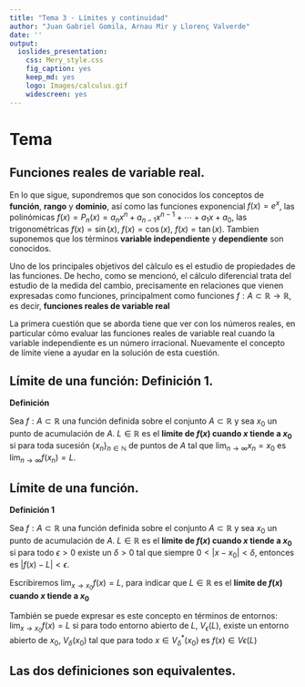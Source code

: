 ```yaml
---
title: "Tema 3 - Límites y continuidad"
author: "Juan Gabriel Gomila, Arnau Mir y Llorenç Valverde"
date: ''
output: 
  ioslides_presentation: 
    css: Mery_style.css
    fig_caption: yes
    keep_md: yes
    logo: Images/calculus.gif
    widescreen: yes
---
```




# Tema

## Funciones reales de variable real.

En lo que sigue, supondremos que son conocidos los conceptos de **función**, **rango** y **dominio**, así como las funciones exponencial $f(x)=e^x$, las polinómicas $f(x)= P_n(x) = a_nx^n+a_{n-1}x^{n-1}+ \cdots + a_1x+a_0$,  las trigonométricas $f(x)=\sin(x)$, $f(x)=\cos(x)$, $f(x) =\tan(x)$. Tambien suponemos que los términos **variable independiente** y **dependiente** son conocidos.

Uno de los principales objetivos del càlculo es el estudio de propiedades de las funciones. De hecho, como se mencionó, el cálculo diferencial trata del estudio de la medida del cambio, precisamente en relaciones que vienen expresadas como funciones, principalment como funciones $f:A\subset \mathbb{R} \rightarrow \mathbb{R}$, es decir, **funciones reales de variable real**

La primera cuestión que se aborda tiene que ver con los números reales, en particular cómo evaluar las funciones reales de variable real cuando la variable independiente es un número irracional. Nuevamente el concepto de límite viene a ayudar en la solución de esta cuestión.

## Límite de una función: Definición 1.

<l class="definition"> **Definición** </l>

Sea $f:A \subset \mathbb{R}$ una función definida sobre el conjunto $A \subset \mathbb{R}$ y sea $x_0$ un punto de acumulación de $A$. $L \in \mathbb{R}$ es el **límite de $f(x)$ cuando $x$ tiende a $x_0$** si para toda sucesión $\{x_n\}_{n \in \mathbb{N}}$ de puntos de $A$ tal que $\lim_{n \rightarrow \infty}x_n = x_0$ es $\lim_{n \rightarrow \infty}f(x_n)=L$.




## Límite de una función.

<l class="definition"> **Definición 1** </l>

Sea $f:A \subset \mathbb{R}$ una función definida sobre el conjunto $A \subset \mathbb{R}$ y sea $x_0$ un punto de acumulación de $A$. $L \in \mathbb{R}$ es el **límite de $f(x)$ cuando $x$ tiende a $x_0$** si para todo $\epsilon >0$ existe un $\delta >0$ tal que siempre $0<|x-x_0|< \delta$, entonces es $|f(x)-L|<\epsilon$.

Escribiremos $\lim_{x \rightarrow x_0}f(x) = L$, para indicar que $L \in \mathbb{R}$ es el **límite de $f(x)$ cuando $x$ tiende a $x_0$**

También se puede expresar es este concepto en términos de entornos: $\lim_{x \rightarrow x_0}f(x) = L$ si para todo entorno
abierto de $L$, $V_{\epsilon}(L)$, existe un entorno abierto de $x_0$, $V_{\delta} (x_0)$ tal que para todo $x \in V^*_{\delta} (x_0)$ es $f(x) \in V{\epsilon}(L)$


## Las dos definiciones son equivalentes.


